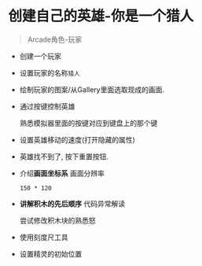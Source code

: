 # 创建自己的英雄-你是一个猎人



>  Arcade角色-玩家

* 创建一个玩家

* 设置玩家的名称`猎人`

* 绘制玩家的图案/从Gallery里面选取现成的画面.

* 通过按键控制英雄

  熟悉模拟器里面的按键对应到键盘上的那个键

* 设置英雄移动的速度(打开隐藏的属性)

* 英雄找不到了, 按下重置按钮.

* 介绍**画面坐标系** 画面分辨率

  `150 * 120`

* **讲解积木的先后顺序** 代码异常解读

  尝试修改积木块的熟悉怒

* 使用刻度尺工具

* 设置精灵的初始位置

